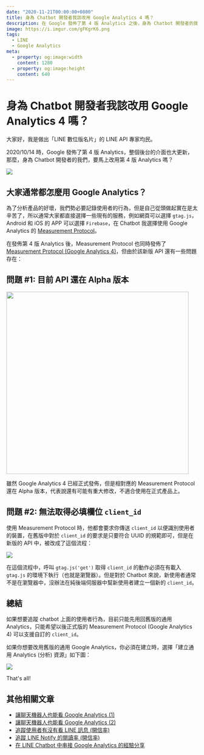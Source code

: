 ```yaml
---
date: "2020-11-21T00:00:00+0800"
title: 身為 Chatbot 開發者我該改用 Google Analytics 4 嗎？
description: 在 Google 發佈了第 4 版 Analytics 之後，身為 Chatbot 開發者的我們，要馬上改用第 4 版 Analytics 嗎？
image: https://i.imgur.com/gFKgrK6.png
tags:
  - LINE
  - Google Analytics
meta:
  - property: og:image:width
    content: 1280
  - property: og:image:height
    content: 640
---
```


# 身為 Chatbot 開發者我該改用 Google Analytics 4 嗎？

大家好，我是做出「LINE 數位版名片」的 LINE API 專家均民。

2020/10/14 時，Google 發佈了第 4 版 Analytics，整個後台的介面也大更新，那麼，身為 Chatbot 開發者的我們，要馬上改用第 4 版 Analytics 嗎？

![](https://i.imgur.com/KkGBpVt.png)

## 大家通常都怎麼用 Google Analytics？

為了分析產品的好壞，我們勢必要記錄使用者的行為，但是自己從頭做起實在是太辛苦了，所以通常大家都直接選擇一些現有的服務，例如網頁可以選擇 `gtag.js`，Android 和 iOS 的 APP 可以選擇 `Firebase`，在 Chatbot 我選擇使用 Google Analytics 的 [Measurement Protocol](https://developers.google.com/analytics/devguides/collection/protocol/v1)。

在發佈第 4 版 Analytics 後，Measurement Protocol 也同時發佈了 [Measurement Protocol (Google Analytics 4)](https://developers.google.com/analytics/devguides/collection/protocol/ga4)，但由於該新版 API 還有一些問題存在：

## 問題 \#1: 目前 API 還在 Alpha 版本

<img src="https://i.imgur.com/wIvgfP4.png" style="width: 480px">

雖然 Google Analytics 4 已經正式發佈，但是相對應的 Measurement Protocol 還在 Alpha 版本，代表說還有可能有重大修改，不適合使用在正式產品上。

## 問題 #2: 無法取得必填欄位 `client_id`

使用 Measurement Protocol 時，他都會要求你傳送 `client_id` 以便識別使用者的裝置，在舊版中對於 `client_id` 的要求是只要符合 UUID 的規範即可，但是在新版的 API 中，被改成了這個流程：

![](https://i.imgur.com/IsbAHq7.png)

在這個流程中，呼叫 `gtag.js('get')` 取得 `client_id` 的動作必須在有載入 `gtag.js` 的環境下執行（也就是瀏覽器）。但是對於 Chatbot 來說，新使用者通常不是在瀏覽器中，沒辦法在純後端伺服器中幫新使用者建立一個新的 `client_id`。

## 總結

如果想要追蹤 chatbot 上面的使用者行為，目前只能先用回舊版的通用 Analytics，只能希望以後正式版的 Measurement Protocol (Google Analytics 4) 可以支援自訂的 `client_id`。

如果你想要改用舊版的通用 Google Analytics，你必須在建立時，選擇「建立通用 Analytics (分析) 資源」如下圖：

![](https://i.imgur.com/b7nsqX5.jpg)

That's all!

## 其他相關文章

* [讓聊天機器人也能看 Google Analytics (1)](https://taichunmin.idv.tw/blog/2020-04-28-lintbot-google-analytics.html)
* [讓聊天機器人也能看 Google Analytics (2)](https://taichunmin.idv.tw/blog/2020-05-25-linebot-google-analytics.html)
* [追蹤使用者有沒有看 LINE 訊息 (開信率)](https://taichunmin.idv.tw/blog/2020-06-17-linebot-google-analytics.html)
* [追蹤 LINE Notify 的閱讀率 (開信率)](https://taichunmin.idv.tw/blog/2020-06-29-linebot-google-analytics.html)
* [在 LINE Chatbot 中串接 Google Analytics 的經驗分享](https://coscup.org/2020/zh-TW/agenda/UR7WGZ)
